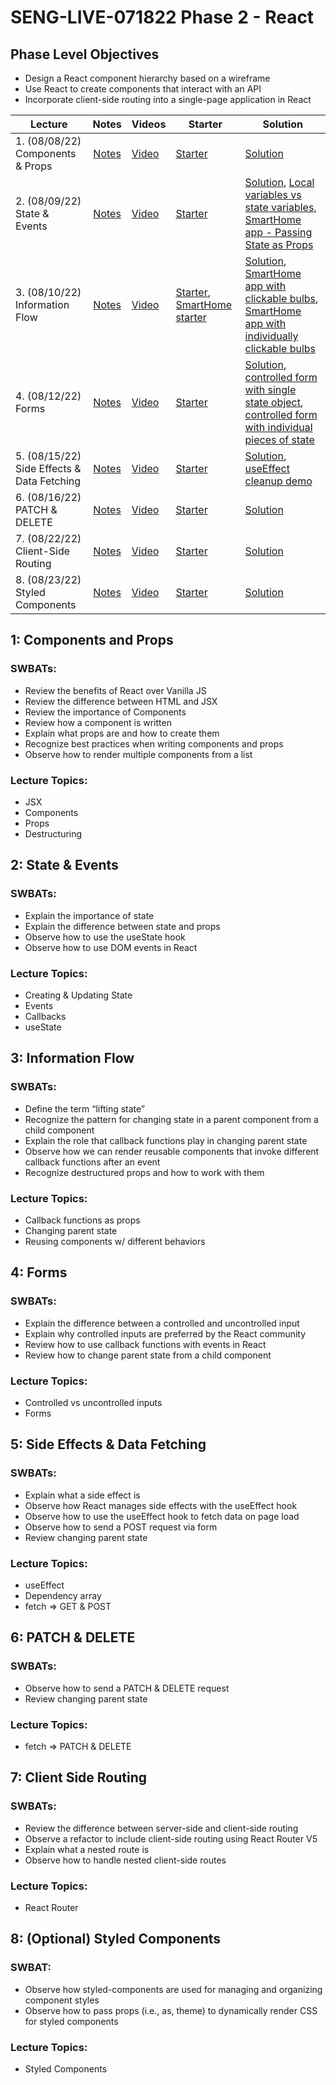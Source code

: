 # SENG-LIVE-071822 Phase 2 - React

## Phase Level Objectives

- Design a React component hierarchy based on a wireframe
- Use React to create components that interact with an API
- Incorporate client-side routing into a single-page application in React


| Lecture | Notes | Videos | Starter | Solution |
| ------- | :---: | ------ | ------- | -------- |
| 1. (08/08/22) Components & Props     |  [Notes](https://docs.google.com/document/d/1PaEUsoVruIU3pSUOz9jlsfVhxrwB1N7XPYbmak03wKg/edit?usp=sharing)     |  [Video](https://vimeo.com/737684060)      |    [Starter](https://github.com/learn-co-students/SENG-LIVE-071822-Phase-2/tree/main/01_components_and_props)     |   [Solution](https://github.com/learn-co-students/SENG-LIVE-071822-Phase-2/commit/cd6046fd9072310b603481eece232e776bb430ca)       |
| 2. (08/09/22) State & Events     |  [Notes](https://docs.google.com/document/d/1PaEUsoVruIU3pSUOz9jlsfVhxrwB1N7XPYbmak03wKg/edit?usp=sharing)     |   [Video](https://vimeo.com/738059757)     |    [Starter](https://github.com/learn-co-students/SENG-LIVE-071822-Phase-2/tree/main/02_state_and_events%20)     |    [Solution](https://github.com/learn-co-students/SENG-LIVE-071822-Phase-2/commit/fc2516ec0ae64a749a6e7cc56f5994277046776a), [Local variables vs state variables](https://codesandbox.io/s/counter-state-example-0r8stb?file=/src/App.js), [SmartHome app - Passing State as Props](https://codesandbox.io/s/vigilant-minsky-iiykrb)      |
| 3. (08/10/22) Information Flow     |  [Notes](https://docs.google.com/document/d/1PaEUsoVruIU3pSUOz9jlsfVhxrwB1N7XPYbmak03wKg/edit?usp=sharing)     |  [Video](https://vimeo.com/738406277)      |   [Starter](https://github.com/learn-co-students/SENG-LIVE-071822-Phase-2/tree/main/03_information_flow), [SmartHome starter](https://codesandbox.io/s/prod-surf-v5w9kd)      |    [Solution](https://github.com/learn-co-students/SENG-LIVE-071822-Phase-2/commit/09cd446a00c2b866547516f8fa3b5c7a9d01ba0c), [SmartHome app with clickable bulbs](https://codesandbox.io/s/flamboyant-mopsa-8m67xk?file=/src/BulbGroup.js), [SmartHome app with individually clickable bulbs](https://codesandbox.io/s/old-cookies-dliu1m?file=/src/BulbGroup.js)      |
| 4. (08/12/22) Forms     |   [Notes](https://docs.google.com/document/d/1PaEUsoVruIU3pSUOz9jlsfVhxrwB1N7XPYbmak03wKg/edit?usp=sharing)    |   [Video](https://vimeo.com/739094055)     |   [Starter](https://github.com/learn-co-students/SENG-LIVE-071822-Phase-2/tree/main/04_react_forms)      |  [Solution](https://github.com/learn-co-students/SENG-LIVE-071822-Phase-2/compare/main...04_solution), [controlled form with single state object](https://codesandbox.io/s/controlled-form-with-individual-pieces-of-state-for-object-refactor-1vpvf2?file=/src/App.js), [controlled form with individual pieces of state](https://codesandbox.io/s/controlled-form-with-individual-pieces-of-state-pbjpe4?from-embed)        |
| 5. (08/15/22) Side Effects & Data Fetching     |  [Notes](https://docs.google.com/document/d/1PaEUsoVruIU3pSUOz9jlsfVhxrwB1N7XPYbmak03wKg/edit?usp=sharing)     |   [Video](https://vimeo.com/739763199)     |   [Starter](https://github.com/learn-co-students/SENG-LIVE-071822-Phase-2/tree/main/05_side_effects_and_data_fetching)      |   [Solution](https://github.com/learn-co-students/SENG-LIVE-071822-Phase-2/compare/main...05_solution), [useEffect cleanup demo](https://codesandbox.io/s/useeffect-cleanup-ig17kd?file=/src/Timer.js)       |
| 6. (08/16/22) PATCH & DELETE     |   [Notes](https://docs.google.com/document/d/1PaEUsoVruIU3pSUOz9jlsfVhxrwB1N7XPYbmak03wKg/edit?usp=sharing)    |   [Video](https://vimeo.com/740127350)     |    [Starter](https://github.com/learn-co-students/SENG-LIVE-071822-Phase-2/tree/main/06_PATCH_DELETE)     |   [Solution](https://github.com/learn-co-students/SENG-LIVE-071822-Phase-2/compare/main...06_solution)       |
| 7. (08/22/22) Client-Side Routing     |   [Notes](https://docs.google.com/document/d/1PaEUsoVruIU3pSUOz9jlsfVhxrwB1N7XPYbmak03wKg/edit?usp=sharing)    |    [Video](https://vimeo.com/742022849)    |   [Starter](https://github.com/learn-co-students/SENG-LIVE-071822-Phase-2/tree/main/07_client_side_routing)      |    [Solution](https://github.com/learn-co-students/SENG-LIVE-071822-Phase-2/commit/6ef5dee760c80308173c31aaa91c0043a62b2b54)      |
| 8. (08/23/22) Styled Components     |   [Notes](https://docs.google.com/document/d/1PaEUsoVruIU3pSUOz9jlsfVhxrwB1N7XPYbmak03wKg/edit?usp=sharing)    |    [Video](https://vimeo.com/742430378)    |   [Starter](https://github.com/learn-co-students/SENG-LIVE-071822-Phase-2/tree/main/08_styled_components)      |    [Solution](https://github.com/learn-co-students/SENG-LIVE-071822-Phase-2/commit/9b71bde28fd30287f6c83ca4c22b405f608c2d7e)      |

## 1: Components and Props
### SWBATs:
- Review the benefits of React over Vanilla JS 
- Review the difference between HTML and JSX
- Review the importance of Components
- Review how a component is written
- Explain what props are and how to create them
- Recognize best practices when writing components and props
- Observe how to render multiple components from a list
### Lecture Topics:
- JSX
- Components
- Props
- Destructuring


## 2: State & Events

### SWBATs:
- Explain the importance of state
- Explain the difference between state and props
- Observe how to use the useState hook
- Observe how to use DOM events in React
### Lecture Topics:
- Creating & Updating State
- Events
- Callbacks
- useState


## 3: Information Flow
### SWBATs:
- Define the term “lifting state”
- Recognize the pattern for changing state in a parent component from a child component
- Explain the role that callback functions play in changing parent state
- Observe how we can render reusable components that invoke different callback functions after an event
- Recognize destructured props and how to work with them
### Lecture Topics:
- Callback functions as props
- Changing parent state
- Reusing components w/ different behaviors

## 4: Forms
### SWBATs:
- Explain the difference between a controlled and uncontrolled input
- Explain why controlled inputs are preferred by the React community
- Review how to use callback functions with events in React
- Review how to change parent state from a child component
### Lecture Topics:
- Controlled vs uncontrolled inputs
- Forms

## 5: Side Effects & Data Fetching

### SWBATs:
- Explain what a side effect is
- Observe how React manages side effects with the useEffect hook
- Observe how to use the useEffect hook to fetch data on page load
- Observe how to send a POST request via form
- Review changing parent state
### Lecture Topics:
- useEffect
- Dependency array
- fetch => GET & POST

## 6: PATCH & DELETE
### SWBATs:
- Observe how to send a PATCH & DELETE request
- Review changing parent state
### Lecture Topics:
- fetch => PATCH & DELETE

## 7: Client Side Routing

### SWBATs:
- Review the difference between server-side and client-side routing
- Observe a refactor to include client-side routing using React Router V5
- Explain what a nested route is
- Observe how to handle nested client-side routes 
### Lecture Topics:
- React Router

## 8: (Optional) Styled Components
### SWBAT:
- Observe how styled-components are used for managing and organizing component styles
- Observe how to pass props (i.e., as, theme) to dynamically render CSS for styled components
### Lecture Topics:
- Styled Components
